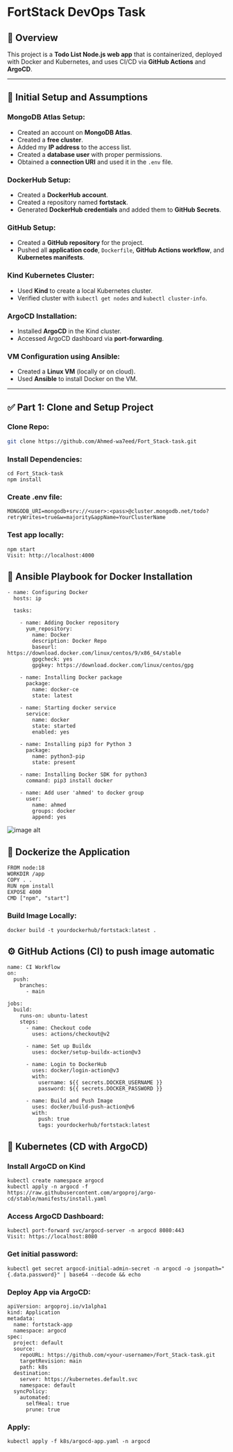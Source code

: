 # FortStack DevOps Task

## 🚀 Overview
This project is a **Todo List Node.js web app** that is containerized, deployed with Docker and Kubernetes, and uses CI/CD via **GitHub Actions** and **ArgoCD**.

---

## 📄 Initial Setup and Assumptions

### MongoDB Atlas Setup:
- Created an account on **MongoDB Atlas**.
- Created a **free cluster**.
- Added my **IP address** to the access list.
- Created a **database user** with proper permissions.
- Obtained a **connection URI** and used it in the `.env` file.

### DockerHub Setup:
- Created a **DockerHub account**.
- Created a repository named **fortstack**.
- Generated **DockerHub credentials** and added them to **GitHub Secrets**.

### GitHub Setup:
- Created a **GitHub repository** for the project.
- Pushed all **application code**, `Dockerfile`, **GitHub Actions workflow**, and **Kubernetes manifests**.

### Kind Kubernetes Cluster:
- Used **Kind** to create a local Kubernetes cluster.
- Verified cluster with `kubectl get nodes` and `kubectl cluster-info`.

### ArgoCD Installation:
- Installed **ArgoCD** in the Kind cluster.
- Accessed ArgoCD dashboard via **port-forwarding**.

### VM Configuration using Ansible:
- Created a **Linux VM** (locally or on cloud).
- Used **Ansible** to install Docker on the VM.

---

## ✅ Part 1: Clone and Setup Project

### Clone Repo:
```bash
git clone https://github.com/Ahmed-wa7eed/Fort_Stack-task.git

```
### Install Dependencies:
```
cd Fort_Stack-task
npm install
```
### Create .env file:
```
MONGODB_URI=mongodb+srv://<user>:<pass>@cluster.mongodb.net/todo?retryWrites=true&w=majority&appName=YourClusterName
```
### Test app locally:
```
npm start
Visit: http://localhost:4000
```
## 🧰 Ansible Playbook for Docker Installation
```
- name: Configuring Docker
  hosts: ip

  tasks:

    - name: Adding Docker repository
      yum_repository:
        name: Docker
        description: Docker Repo
        baseurl: https://download.docker.com/linux/centos/9/x86_64/stable
        gpgcheck: yes
        gpgkey: https://download.docker.com/linux/centos/gpg

    - name: Installing Docker package
      package:
        name: docker-ce
        state: latest

    - name: Starting docker service
      service:
        name: docker
        state: started
        enabled: yes

    - name: Installing pip3 for Python 3
      package:
        name: python3-pip
        state: present

    - name: Installing Docker SDK for python3
      command: pip3 install docker

    - name: Add user 'ahmed' to docker group
      user:
        name: ahmed
        groups: docker
        append: yes
```
![image alt](https://github.com/Ahmed-wa7eed/Fort_Stack-task/blob/master/Screenshot%202025-07-31%20132826.png?raw=true)

## 🐳 Dockerize the Application
```
FROM node:18
WORKDIR /app
COPY . .
RUN npm install
EXPOSE 4000
CMD ["npm", "start"]
```
### Build Image Locally:
```
docker build -t yourdockerhub/fortstack:latest .
```
## ⚙️ GitHub Actions (CI) to push image automatic
```
name: CI Workflow
on:
  push:
    branches:
      - main

jobs:
  build:
    runs-on: ubuntu-latest
    steps:
      - name: Checkout code
        uses: actions/checkout@v2

      - name: Set up Buildx
        uses: docker/setup-buildx-action@v3

      - name: Login to DockerHub
        uses: docker/login-action@v3
        with:
          username: ${{ secrets.DOCKER_USERNAME }}
          password: ${{ secrets.DOCKER_PASSWORD }}

      - name: Build and Push Image
        uses: docker/build-push-action@v6
        with:
          push: true
          tags: yourdockerhub/fortstack:latest
```
## 🚀 Kubernetes (CD with ArgoCD)
### Install ArgoCD on Kind
```
kubectl create namespace argocd
kubectl apply -n argocd -f https://raw.githubusercontent.com/argoproj/argo-cd/stable/manifests/install.yaml
```
### Access ArgoCD Dashboard:
```
kubectl port-forward svc/argocd-server -n argocd 8080:443
Visit: https://localhost:8080
```
### Get initial password:
```
kubectl get secret argocd-initial-admin-secret -n argocd -o jsonpath="{.data.password}" | base64 --decode && echo
```
### Deploy App via ArgoCD:
```
apiVersion: argoproj.io/v1alpha1
kind: Application
metadata:
  name: fortstack-app
  namespace: argocd
spec:
  project: default
  source:
    repoURL: https://github.com/<your-username>/Fort_Stack-task.git
    targetRevision: main
    path: k8s
  destination:
    server: https://kubernetes.default.svc
    namespace: default
  syncPolicy:
    automated:
      selfHeal: true
      prune: true
```
###  Apply: 
```
kubectl apply -f k8s/argocd-app.yaml -n argocd
```





